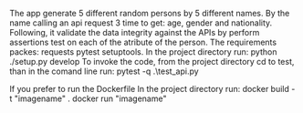 The app generate 5 different random persons by 5 different names.
By the name calling an api request 3 time to get: age, gender and nationality.
Following, it validate the data integrity against the APIs by perform
assertions test on each of the atribute of the person.
The requirements packes: requests pytest setuptools.
In the project directory run: python ./setup.py develop
To invoke the code, from the project directory cd to test,
than in the comand line run: pytest -q .\test_api.py

If you prefer to run the Dockerfile
In the project directory run:
docker build -t "imagename" .
docker run "imagename"
